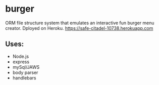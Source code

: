 # burger

ORM file structure system that emulates an interactive fun burger menu creator.  Dployed on Heroku.  https://safe-citadel-10738.herokuapp.com

## Uses:
- Node.js
- express
- mySql/JAWS
- body parser
- handlebars
